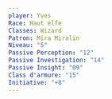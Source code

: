 ```yaml
---
player: Yves
Race: Haut elfe
Classes: Wizard
Patron: Mira Miralin
Niveau: "5"
Passive Perception: "12"
Passive Investigation: "14"
Passive Insight: "09"
Class d'armure: "15"
Initiative: "+8"
---
```

